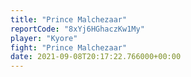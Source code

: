 ```yaml
---
title: "Prince Malchezaar"
reportCode: "8xYj6HGhaczKw1My"
player: "Kyore"
fight: "Prince Malchezaar"
date: 2021-09-08T20:17:22.766000+00:00
---
```

